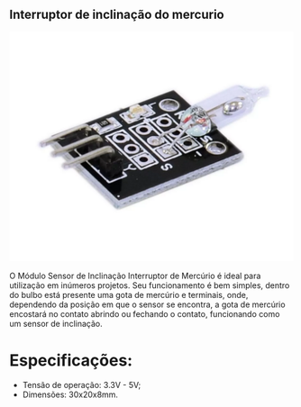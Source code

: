 ## Interruptor de inclinação do mercurio

![alt text](img/1.png)

O Módulo Sensor de Inclinação Interruptor de Mercúrio é ideal para utilização em inúmeros projetos. Seu funcionamento é bem simples, dentro do bulbo está presente uma gota de mercúrio e terminais, onde, dependendo da posição em que o sensor se encontra, a gota de mercúrio encostará no contato abrindo ou fechando o contato, funcionando como um sensor de inclinação.

# Especificações:

- Tensão de operação: 3.3V - 5V;
- Dimensões: 30x20x8mm.
